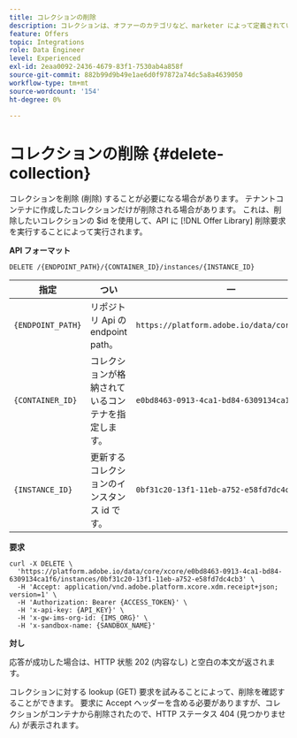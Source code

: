 ```yaml
---
title: コレクションの削除
description: コレクションは、オファーのカテゴリなど、marketer によって定義されている事前に定義された条件に基づいて作成されたオファーのサブセットです。
feature: Offers
topic: Integrations
role: Data Engineer
level: Experienced
exl-id: 2eaa0092-2436-4679-83f1-7530ab4a858f
source-git-commit: 882b99d9b49e1ae6d0f97872a74dc5a8a4639050
workflow-type: tm+mt
source-wordcount: '154'
ht-degree: 0%

---
```


# コレクションの削除 {#delete-collection}

コレクションを削除 (削除) することが必要になる場合があります。 テナントコンテナに作成したコレクションだけが削除される場合があります。 これは、削除したいコレクションの $id を使用して、API に [!DNL Offer Library] 削除要求を実行することによって実行されます。

**API フォーマット**

```http
DELETE /{ENDPOINT_PATH}/{CONTAINER_ID}/instances/{INSTANCE_ID}
```

| 指定 | つい | 一 |
| --------- | ----------- | ------- |
| `{ENDPOINT_PATH}` | リポジトリ Api の endpoint path。 | `https://platform.adobe.io/data/core/xcore/` |
| `{CONTAINER_ID}` | コレクションが格納されているコンテナを指定します。 | `e0bd8463-0913-4ca1-bd84-6309134ca1f6` |
| `{INSTANCE_ID}` | 更新するコレクションのインスタンス id です。 | `0bf31c20-13f1-11eb-a752-e58fd7dc4cb3` |

**要求**

```shell
curl -X DELETE \
  'https://platform.adobe.io/data/core/xcore/e0bd8463-0913-4ca1-bd84-6309134ca1f6/instances/0bf31c20-13f1-11eb-a752-e58fd7dc4cb3' \
  -H 'Accept: application/vnd.adobe.platform.xcore.xdm.receipt+json; version=1' \
  -H 'Authorization: Bearer {ACCESS_TOKEN}' \
  -H 'x-api-key: {API_KEY}' \
  -H 'x-gw-ims-org-id: {IMS_ORG}' \
  -H 'x-sandbox-name: {SANDBOX_NAME}'
```

**対し**

応答が成功した場合は、HTTP 状態 202 (内容なし) と空白の本文が返されます。

コレクションに対する lookup (GET) 要求を試みることによって、削除を確認することができます。 要求に Accept ヘッダーを含める必要がありますが、コレクションがコンテナから削除されたので、HTTP ステータス 404 (見つかりません) が表示されます。
